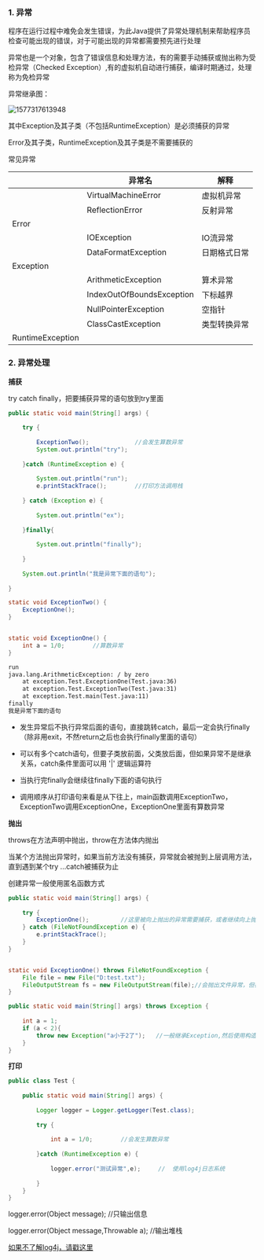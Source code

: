 ### 1. 异常



程序在运行过程中难免会发生错误，为此Java提供了异常处理机制来帮助程序员检查可能出现的错误，对于可能出现的异常都需要预先进行处理



异常也是一个对象，包含了错误信息和处理方法，有的需要手动捕获或抛出称为受检异常（Checked Exception）,有的虚拟机自动进行捕获，编译时期通过，处理称为免检异常



异常继承图：

![1577317613948](C:\Users\Howl\AppData\Roaming\Typora\typora-user-images\1577317613948.png)

其中Exception及其子类（不包括RuntimeException）是必须捕获的异常

Error及其子类，RuntimeException及其子类是不需要捕获的



常见异常

|                  | 异常名                    | 解释         |
| ---------------- | ------------------------- | ------------ |
|                  | VirtualMachineError       | 虚拟机异常   |
|                  | ReflectionError           | 反射异常     |
| Error            |                           |              |
|                  | IOException               | IO流异常     |
|                  | DataFormatException       | 日期格式日常 |
| Exception        |                           |              |
|                  | ArithmeticException       | 算术异常     |
|                  | IndexOutOfBoundsException | 下标越界     |
|                  | NullPointerException      | 空指针       |
|                  | ClassCastException        | 类型转换异常 |
| RuntimeException |                           |              |







### 2. 异常处理



**捕获**

try catch finally，把要捕获异常的语句放到try里面

```java
public static void main(String[] args) {
	
	try {
		
		ExceptionTwo();				//会发生算数异常
		System.out.println("try");
		
	}catch (RuntimeException e) {
		
		System.out.println("run");
		e.printStackTrace();		//打印方法调用栈
		
	} catch (Exception e) {
		
		System.out.println("ex");
		
	}finally{
		
		System.out.println("finally");
		
	}
    
    System.out.println("我是异常下面的语句");
    
}

static void ExceptionTwo() {
	ExceptionOne();
}


static void ExceptionOne() {
    int a = 1/0;		//算数异常
}
```

```xml
run
java.lang.ArithmeticException: / by zero
	at exception.Test.ExceptionOne(Test.java:36)
	at exception.Test.ExceptionTwo(Test.java:31)
	at exception.Test.main(Test.java:11)
finally
我是异常下面的语句
```

* 发生异常后不执行异常后面的语句，直接跳转catch，最后一定会执行finally（除非用exit，不然return之后也会执行finally里面的语句）

* 可以有多个catch语句，但要子类放前面，父类放后面，但如果异常不是继承关系，catch条件里面可以用  '|' 逻辑运算符
* 当执行完finally会继续往finally下面的语句执行
* 调用顺序从打印语句来看是从下往上，main函数调用ExceptionTwo，ExceptionTwo调用ExceptionOne，ExceptionOne里面有算数异常





**抛出**

throws在方法声明中抛出，throw在方法体内抛出

当某个方法抛出异常时，如果当前方法没有捕获，异常就会被抛到上层调用方法，直到遇到某个try ...catch被捕获为止

创建异常一般使用匿名函数方式



```java
public static void main(String[] args) {
	
	try {
		ExceptionOne();			//这里被向上抛出的异常需要捕获，或者继续向上抛出
	} catch (FileNotFoundException e) {
		e.printStackTrace();
	}
}


static void ExceptionOne() throws FileNotFoundException {
    File file = new File("D:test.txt");
    FileOutputStream fs = new FileOutputStream(file);//会抛出文件异常，但在方法声明中用了throws向上抛出
}
```

```java
public static void main(String[] args) throws Exception {
	
	int a = 1; 
	if (a < 2){
		throw new Exception("a小于2了");	//一般继承Exception,然后使用构造函数
	}
}
```



**打印**

```java
public class Test {
	
	public static void main(String[] args) {
		
		Logger logger = Logger.getLogger(Test.class);
		
		try {
			
			int a = 1/0;		//会发生算数异常
			
		}catch (RuntimeException e) {
			
			logger.error("测试异常",e);		//	使用log4j日志系统
			
		}
	}
}
```

logger.error(Object message);	//只输出信息

logger.error(Object message,Throwable a);		//输出堆栈

[如果不了解log4j，请戳这里](<https://www.cnblogs.com/Howlet/p/12067052.html>)

